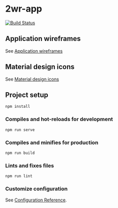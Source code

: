 # 2wr-app

[![Build Status](https://github.com/HTBox/TwoWeeksReady/workflows/2wr-app%20CI%2FCD/badge.svg)](https://github.com/HTBox/TwoWeeksReady/actions?query=workflow%3A%222wr-app+CI%2FCD%22)

## Application wireframes

See [Application wireframes](https://xd.adobe.com/view/5bc4d9d7-cfb8-40aa-4f14-286bffd40f5c-2df5/grid)

## Material design icons

See [Material design icons](https://materialdesignicons.com/)

## Project setup
```
npm install
```

### Compiles and hot-reloads for development
```
npm run serve
```

### Compiles and minifies for production
```
npm run build
```

### Lints and fixes files
```
npm run lint
```

### Customize configuration
See [Configuration Reference](https://cli.vuejs.org/config/).

